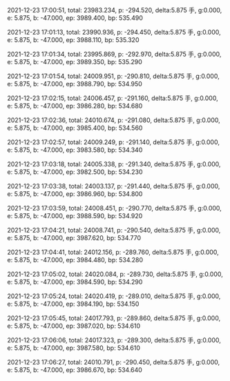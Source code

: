 2021-12-23 17:00:51, total: 23983.234, p: -294.520, delta:5.875 手, g:0.000, e: 5.875, b: -47.000, ep: 3989.400, bp: 535.490

2021-12-23 17:01:13, total: 23990.936, p: -294.450, delta:5.875 手, g:0.000, e: 5.875, b: -47.000, ep: 3988.110, bp: 535.320

2021-12-23 17:01:34, total: 23995.869, p: -292.970, delta:5.875 手, g:0.000, e: 5.875, b: -47.000, ep: 3989.350, bp: 535.290

2021-12-23 17:01:54, total: 24009.951, p: -290.810, delta:5.875 手, g:0.000, e: 5.875, b: -47.000, ep: 3988.790, bp: 534.950

2021-12-23 17:02:15, total: 24006.457, p: -291.160, delta:5.875 手, g:0.000, e: 5.875, b: -47.000, ep: 3986.280, bp: 534.680

2021-12-23 17:02:36, total: 24010.674, p: -291.080, delta:5.875 手, g:0.000, e: 5.875, b: -47.000, ep: 3985.400, bp: 534.560

2021-12-23 17:02:57, total: 24009.249, p: -291.140, delta:5.875 手, g:0.000, e: 5.875, b: -47.000, ep: 3983.580, bp: 534.340

2021-12-23 17:03:18, total: 24005.338, p: -291.340, delta:5.875 手, g:0.000, e: 5.875, b: -47.000, ep: 3982.500, bp: 534.230

2021-12-23 17:03:38, total: 24003.137, p: -291.440, delta:5.875 手, g:0.000, e: 5.875, b: -47.000, ep: 3986.960, bp: 534.800

2021-12-23 17:03:59, total: 24008.451, p: -290.770, delta:5.875 手, g:0.000, e: 5.875, b: -47.000, ep: 3988.590, bp: 534.920

2021-12-23 17:04:21, total: 24008.741, p: -290.540, delta:5.875 手, g:0.000, e: 5.875, b: -47.000, ep: 3987.620, bp: 534.770

2021-12-23 17:04:41, total: 24012.156, p: -289.760, delta:5.875 手, g:0.000, e: 5.875, b: -47.000, ep: 3984.480, bp: 534.280

2021-12-23 17:05:02, total: 24020.084, p: -289.730, delta:5.875 手, g:0.000, e: 5.875, b: -47.000, ep: 3984.590, bp: 534.290

2021-12-23 17:05:24, total: 24020.419, p: -289.010, delta:5.875 手, g:0.000, e: 5.875, b: -47.000, ep: 3984.190, bp: 534.150

2021-12-23 17:05:45, total: 24017.793, p: -289.860, delta:5.875 手, g:0.000, e: 5.875, b: -47.000, ep: 3987.020, bp: 534.610

2021-12-23 17:06:06, total: 24017.323, p: -289.300, delta:5.875 手, g:0.000, e: 5.875, b: -47.000, ep: 3987.580, bp: 534.610

2021-12-23 17:06:27, total: 24010.791, p: -290.450, delta:5.875 手, g:0.000, e: 5.875, b: -47.000, ep: 3986.670, bp: 534.640